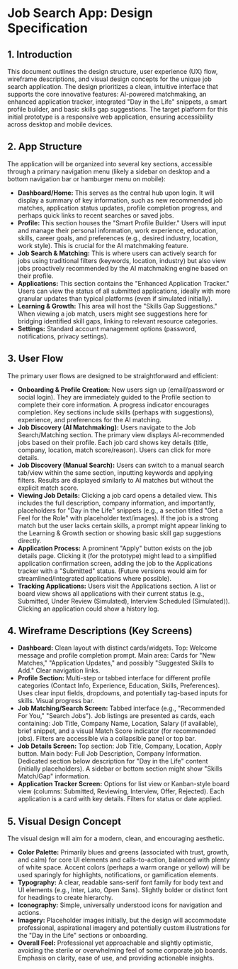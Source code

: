# Job Search App: Design Specification

## 1. Introduction

This document outlines the design structure, user experience (UX) flow, wireframe descriptions, and visual design concepts for the unique job search application. The design prioritizes a clean, intuitive interface that supports the core innovative features: AI-powered matchmaking, an enhanced application tracker, integrated "Day in the Life" snippets, a smart profile builder, and basic skills gap suggestions. The target platform for this initial prototype is a responsive web application, ensuring accessibility across desktop and mobile devices.

## 2. App Structure

The application will be organized into several key sections, accessible through a primary navigation menu (likely a sidebar on desktop and a bottom navigation bar or hamburger menu on mobile):

*   **Dashboard/Home:** This serves as the central hub upon login. It will display a summary of key information, such as new recommended job matches, application status updates, profile completion progress, and perhaps quick links to recent searches or saved jobs.
*   **Profile:** This section houses the "Smart Profile Builder." Users will input and manage their personal information, work experience, education, skills, career goals, and preferences (e.g., desired industry, location, work style). This is crucial for the AI matchmaking feature.
*   **Job Search & Matching:** This is where users can actively search for jobs using traditional filters (keywords, location, industry) but also view jobs proactively recommended by the AI matchmaking engine based on their profile.
*   **Applications:** This section contains the "Enhanced Application Tracker." Users can view the status of all submitted applications, ideally with more granular updates than typical platforms (even if simulated initially).
*   **Learning & Growth:** This area will host the "Skills Gap Suggestions." When viewing a job match, users might see suggestions here for bridging identified skill gaps, linking to relevant resource categories.
*   **Settings:** Standard account management options (password, notifications, privacy settings).

## 3. User Flow

The primary user flows are designed to be straightforward and efficient:

*   **Onboarding & Profile Creation:** New users sign up (email/password or social login). They are immediately guided to the Profile section to complete their core information. A progress indicator encourages completion. Key sections include skills (perhaps with suggestions), experience, and preferences for the AI matching.
*   **Job Discovery (AI Matchmaking):** Users navigate to the Job Search/Matching section. The primary view displays AI-recommended jobs based on their profile. Each job card shows key details (title, company, location, match score/reason). Users can click for more details.
*   **Job Discovery (Manual Search):** Users can switch to a manual search tab/view within the same section, inputting keywords and applying filters. Results are displayed similarly to AI matches but without the explicit match score.
*   **Viewing Job Details:** Clicking a job card opens a detailed view. This includes the full description, company information, and importantly, placeholders for "Day in the Life" snippets (e.g., a section titled "Get a Feel for the Role" with placeholder text/images). If the job is a strong match but the user lacks certain skills, a prompt might appear linking to the Learning & Growth section or showing basic skill gap suggestions directly.
*   **Application Process:** A prominent "Apply" button exists on the job details page. Clicking it (for the prototype) might lead to a simplified application confirmation screen, adding the job to the Applications tracker with a "Submitted" status. (Future versions would aim for streamlined/integrated applications where possible).
*   **Tracking Applications:** Users visit the Applications section. A list or board view shows all applications with their current status (e.g., Submitted, Under Review (Simulated), Interview Scheduled (Simulated)). Clicking an application could show a history log.

## 4. Wireframe Descriptions (Key Screens)

*   **Dashboard:** Clean layout with distinct cards/widgets. Top: Welcome message and profile completion prompt. Main area: Cards for "New Matches," "Application Updates," and possibly "Suggested Skills to Add." Clear navigation links.
*   **Profile Section:** Multi-step or tabbed interface for different profile categories (Contact Info, Experience, Education, Skills, Preferences). Uses clear input fields, dropdowns, and potentially tag-based inputs for skills. Visual progress bar.
*   **Job Matching/Search Screen:** Tabbed interface (e.g., "Recommended For You," "Search Jobs"). Job listings are presented as cards, each containing: Job Title, Company Name, Location, Salary (if available), brief snippet, and a visual Match Score indicator (for recommended jobs). Filters are accessible via a collapsible panel or top bar.
*   **Job Details Screen:** Top section: Job Title, Company, Location, Apply button. Main body: Full Job Description, Company Information. Dedicated section below description for "Day in the Life" content (initially placeholders). A sidebar or bottom section might show "Skills Match/Gap" information.
*   **Application Tracker Screen:** Options for list view or Kanban-style board view (columns: Submitted, Reviewing, Interview, Offer, Rejected). Each application is a card with key details. Filters for status or date applied.

## 5. Visual Design Concept

The visual design will aim for a modern, clean, and encouraging aesthetic. 

*   **Color Palette:** Primarily blues and greens (associated with trust, growth, and calm) for core UI elements and calls-to-action, balanced with plenty of white space. Accent colors (perhaps a warm orange or yellow) will be used sparingly for highlights, notifications, or gamification elements.
*   **Typography:** A clear, readable sans-serif font family for body text and UI elements (e.g., Inter, Lato, Open Sans). Slightly bolder or distinct font for headings to create hierarchy.
*   **Iconography:** Simple, universally understood icons for navigation and actions.
*   **Imagery:** Placeholder images initially, but the design will accommodate professional, aspirational imagery and potentially custom illustrations for the "Day in the Life" sections or onboarding.
*   **Overall Feel:** Professional yet approachable and slightly optimistic, avoiding the sterile or overwhelming feel of some corporate job boards. Emphasis on clarity, ease of use, and providing actionable insights.
